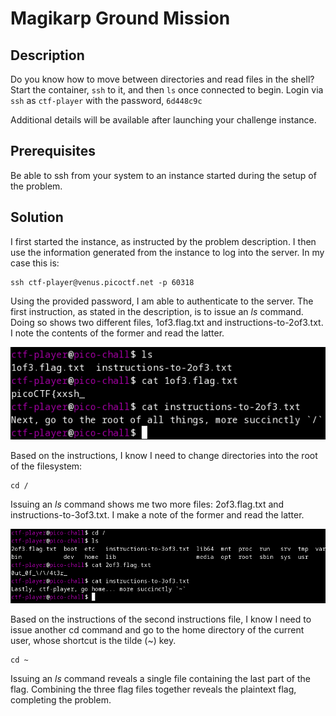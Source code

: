 # Magikarp Ground Mission

## Description

Do you know how to move between directories and read files in the shell? Start the container, `ssh` to it, and then `ls` once connected to begin. Login via `ssh` as `ctf-player` with the password, `6d448c9c`

Additional details will be available after launching your challenge instance.

## Prerequisites

Be able to ssh from your system to an instance started during the setup of the problem.

## Solution

I first started the instance, as instructed by the problem description. I then use the information generated from the instance to log into the server. In my case this is:

```
ssh ctf-player@venus.picoctf.net -p 60318
```

Using the provided password, I am able to authenticate to the server. The first instruction, as stated in the description, is to issue an *ls* command. Doing so shows two different files, 1of3.flag.txt and instructions-to-2of3.txt. I note the contents of the former and read the latter.

![First step](../images/magikarp-1.png)

Based on the instructions, I know I need to change directories into the root of the filesystem:

```
cd /
```

Issuing an *ls* command shows me two more files: 2of3.flag.txt and instructions-to-3of3.txt. I make a note of the former and read the latter.

![Second step](../images/magikarp-2.png)

Based on the instructions of the second instructions file, I know I need to issue another cd command and go to the home directory of the current user, whose shortcut is the tilde (~) key.

```
cd ~
```

Issuing an *ls* command reveals a single file containing the last part of the flag. Combining the three flag files together reveals the plaintext flag, completing the problem.